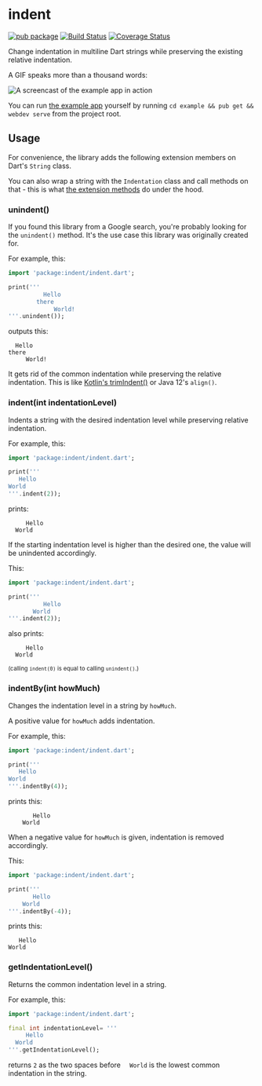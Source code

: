 # indent

[![pub package](https://img.shields.io/pub/v/indent.svg)](https://pub.dartlang.org/packages/indent)
 [![Build Status](https://travis-ci.org/roughike/indent.svg?branch=master)](https://travis-ci.org/roughike/indent) 
 [![Coverage Status](https://coveralls.io/repos/github/roughike/indent/badge.svg?branch=master)](https://coveralls.io/github/roughike/indent?branch=master)

Change indentation in multiline Dart strings while preserving the existing relative indentation.

A GIF speaks more than a thousand words:

![A screencast of the example app in action](https://github.com/roughike/indent/raw/master/indent.gif)

You can run [the example app](https://github.com/roughike/indent/tree/master/example/web) yourself by running `cd example && pub get && webdev serve` from the project root.

## Usage

For convenience, the library adds the following extension members on Dart's `String` class.

You can also wrap a string with the `Indentation` class and call methods on that - this is what [the extension methods](https://github.com/roughike/indent/blob/master/lib/src/string_extensions.dart) do under the hood.

### unindent()

If you found this library from a Google search, you're probably looking for the `unindent()` method.
It's the use case this library was originally created for.

For example, this:

```dart
import 'package:indent/indent.dart';

print('''
          Hello
        there
             World!
'''.unindent());
```

outputs this:

```
  Hello
there
     World!
```

It gets rid of the common indentation while preserving the relative indentation. This is like [Kotlin's trimIndent()](https://kotlinlang.org/api/latest/jvm/stdlib/kotlin.text/trim-indent.html) or Java 12's `align()`.

### indent(int indentationLevel)

Indents a string with the desired indentation level while preserving relative indentation.

For example, this:

```dart
import 'package:indent/indent.dart';

print('''
   Hello
World
'''.indent(2));
```

prints:

```
     Hello
  World
```

If the starting indentation level is higher than the desired one, the value will be unindented accordingly.

This:

```dart
import 'package:indent/indent.dart';

print('''
          Hello
       World
'''.indent(2));
```

also prints:

```
     Hello
  World
```

<small>(calling `indent(0)` is equal to calling `unindent()`.)</small>

### indentBy(int howMuch)

Changes the indentation level in a string by `howMuch`.

A positive value for `howMuch` adds indentation.

For example, this:

```dart
import 'package:indent/indent.dart';

print('''
   Hello
World
'''.indentBy(4));
```

prints this:

```
       Hello
    World
```

When a negative value for `howMuch` is given, indentation is removed accordingly.

This:

```dart
import 'package:indent/indent.dart';

print('''
       Hello
    World
'''.indentBy(-4));
```

prints this:

```
   Hello
World
```

### getIndentationLevel()

Returns the common indentation level in a string.

For example, this:

```dart
import 'package:indent/indent.dart';

final int indentationLevel= '''
     Hello
  World
'''.getIndentationLevel();
```

returns `2` as the two spaces before `  World` is the lowest common indentation in the string.
